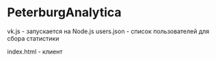 # PeterburgAnalytica
vk.js - запускается на Node.js
users.json - список пользователей для сбора статистики

index.html - клиент
